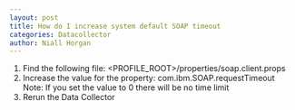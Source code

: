 ```yaml
---
layout: post
title: How do I increase system default SOAP timeout
categories: Datacollector
author: Niall Horgan
---
```


1. Find the following file: <PROFILE_ROOT>/properties/soap.client.props
2. Increase the value for the property: com.ibm.SOAP.requestTimeout
   Note: If you set the value to 0 there will be no time limit
3. Rerun the Data Collector
